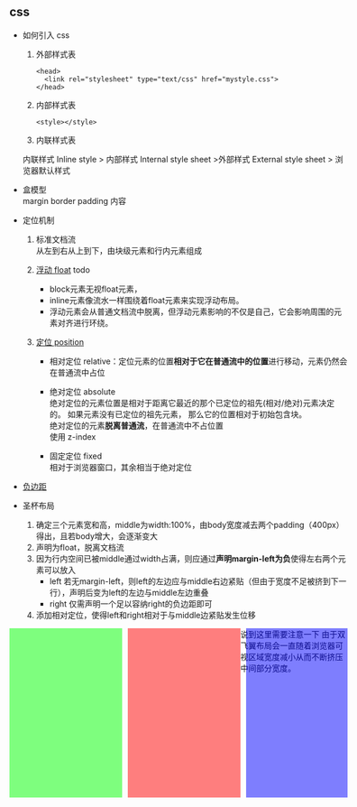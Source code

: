 ## css

- 如何引入 css

  1. 外部样式表
     ```
     <head>
       <link rel="stylesheet" type="text/css" href="mystyle.css">
     </head>
     ```
  2. 内部样式表

     ```
     <style></style>
     ```

  3. 内联样式表

  内联样式 Inline style > 内部样式 Internal style sheet >外部样式 External style sheet > 浏览器默认样式

- 盒模型  
  margin border padding 内容
- 定位机制

  1. 标准文档流  
     从左到右从上到下，由块级元素和行内元素组成
  2. [浮动 float](https://juejin.im/post/5a260c6d6fb9a0452a3c2c6a#heading-5)  todo
      - block元素无视float元素，
      - inline元素像流水一样围绕着float元素来实现浮动布局。  
      - 浮动元素会从普通文档流中脱离，但浮动元素影响的不仅是自己，它会影响周围的元素对齐进行环绕。

  3. [定位 position](https://www.cnblogs.com/linghu-java/p/8964488.html)

     - 相对定位 relative：定位元素的位置**相对于它在普通流中的位置**进行移动，元素仍然会在普通流中占位

     - 绝对定位 absolute  
        绝对定位的元素位置是相对于距离它最近的那个已定位的祖先(相对/绝对)元素决定的。 如果元素没有已定位的祖先元素， 那么它的位置相对于初始包含块。  
        绝对定位的元素**脱离普通流**，在普通流中不占位置  
        使用 z-index
      - 固定定位 fixed  
        相对于浏览器窗口，其余相当于绝对定位
- [负边距](https://www.cnblogs.com/2050/archive/2012/08/13/2636467.html)
- 圣杯布局
    1. 确定三个元素宽和高，middle为width:100%，由body宽度减去两个padding（400px）得出，且若body增大，会逐渐变大
    2. 声明为float，脱离文档流
    3. 因为行内空间已被middle通过width占满，则应通过**声明margin-left为负**使得左右两个元素可以放入
        - left 若无margin-left，则left的左边应与middle右边紧贴（但由于宽度不足被挤到下一行），声明后变为left的左边与middle左边重叠
        - right 仅需声明一个足以容纳right的负边距即可
    4. 添加相对定位，使得left和right相对于与middle边紧贴发生位移
<html>

<head>
<style type="text/css">
body {
    min-width: 600px; /*两个padding和middle宽度*/
}
.container {
    padding-left: 210px;
    padding-right: 190px;
}
.middle {
    float: left;
    width: 100%;
    height: 300px;
    background-color: rgba(255, 0, 0, .5);
}
.left {
    position: relative;
    left: -210px;
    float: left;
    width: 200px;
    height: 300px;
    margin-left: -100%;
    background-color: rgba(0, 255, 0, .5);
}
.right {
    position: relative;
    right: -190px;
    float: left;
    width: 180px;
    height: 300px;
    margin-left: -180px;
    background-color: rgba(0, 0, 255, .5);
}
</style>
</head>

<body>
<div class="container">
    <div class="middle"></div>
    <div class="left"></div>
    <div class="right"></div>
</div>
</body>

</html>

说到这里需要注意一下 由于双飞翼布局会一直随着浏览器可视区域宽度减小从而不断挤压中间部分宽度。

